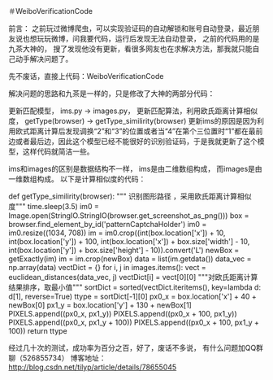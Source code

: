 ＃WeiboVerificationCode

前言：
之前玩过微博爬虫，可以实现验证码的自动解锁和账号自动登录，最近朋友说也想玩玩微博，问我要代码，运行后发现无法自动登录， 之前的代码用的是九茶大神的， 搜了发现他没有更新，看很多网友也在求解决方法，那我就只能自己动手解决问题了。

先不废话，直接上代码：WeiboVerificationCode

解决问题的思路和九茶是一样的，只是修改了大神的两部分代码：

更新匹配模型， ims.py -> images.py，
更新匹配算法，利用欧氏距离计算相似度， getType(browser) -> getType_similirity(browser)
更新ims的原因是因为利用欧式距离计算后发现调换“2”和“3”的位置或者当“4”在第个三位置时“1”都在最前边或者最后边，因此这个模型已经不能很好的识别验证码，于是我就更新了这个模型，这样代码就简洁一些。

ims和images的区别是数据结构不一样， ims是由二维数组构成， 而images是由一维数组构成。
以下是计算相似度的代码：

def getType_similirity(browser):
    """ 识别图形路径 ，采用欧氏距离计算相似度"""
    time.sleep(3.5)
    im0 = Image.open(StringIO.StringIO(browser.get_screenshot_as_png()))
    box = browser.find_element_by_id('patternCaptchaHolder')
    im0 = im0.resize((1034, 708))
    im = im0.crop((int(box.location['x']) + 10, int(box.location['y']) + 100,
                   int(box.location['x']) + box.size['width'] - 10,
                   int(box.location['y']) + box.size['height'] - 10)).convert('L')
    newBox = getExactly(im)
    im = im.crop(newBox)
    data = list(im.getdata())
    data_vec = np.array(data)
    vectDict = {}
    for i, j in images.items():
        vect = euclidean_distances(data_vec, j)
        vectDict[i] = vect[0][0]
    """对欧氏距离计算结果排序，取最小值"""
    sortDict = sorted(vectDict.iteritems(), key=lambda d: d[1], reverse=True)
    ttype = sortDict[-1][0]
    px0_x = box.location['x'] + 40 + newBox[0]
    px1_y = box.location['y'] + 130 + newBox[1]
    PIXELS.append((px0_x, px1_y))
    PIXELS.append((px0_x + 100, px1_y))
    PIXELS.append((px0_x, px1_y + 100))
    PIXELS.append((px0_x + 100, px1_y + 100))
    return ttype

经过几十次的测试，成功率为百分之百，好了，废话不多说， 有什么问题加QQ群聊（526855734）
博客地址：http://blog.csdn.net/tilyp/article/details/78655045
